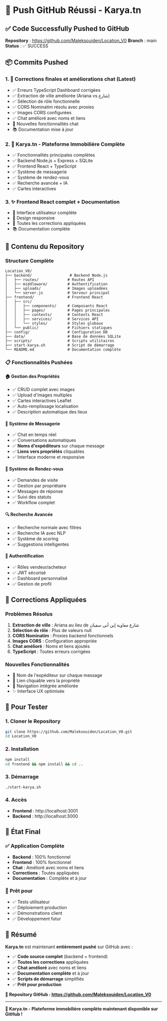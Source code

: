 # 🎉 Push GitHub Réussi - Karya.tn

## ✅ Code Successfully Pushed to GitHub

**Repository** : https://github.com/Maleksouiden/Location_V0
**Branch** : main
**Status** : ✅ SUCCESS

## 📦 Commits Pushed

### 1. 🔧 Corrections finales et améliorations chat (Latest)
- ✅ Erreurs TypeScript Dashboard corrigées
- ✅ Extraction de ville améliorée (Ariana vs شارع)
- ✅ Sélection de rôle fonctionnelle
- ✅ CORS Nominatim résolu avec proxies
- ✅ Images CORS configurées
- ✅ Chat amélioré avec noms et liens
- 💬 Nouvelles fonctionnalités chat
- 📚 Documentation mise à jour

### 2. 🎉 Karya.tn - Plateforme Immobilière Complète
- ✅ Fonctionnalités principales complètes
- ✅ Backend Node.js + Express + SQLite
- ✅ Frontend React + TypeScript
- ✅ Système de messagerie
- ✅ Système de rendez-vous
- ✅ Recherche avancée + IA
- ✅ Cartes interactives

### 3. ✨ Frontend React complet + Documentation
- 🎨 Interface utilisateur complète
- 📱 Design responsive
- 🔧 Toutes les corrections appliquées
- 📚 Documentation complète

## 🚀 Contenu du Repository

### Structure Complète
```
Location_V0/
├── backend/                 # Backend Node.js
│   ├── routes/             # Routes API
│   ├── middleware/         # Authentification
│   ├── uploads/            # Images uploadées
│   └── server.js           # Serveur principal
├── frontend/               # Frontend React
│   ├── src/
│   │   ├── components/     # Composants React
│   │   ├── pages/          # Pages principales
│   │   ├── contexts/       # Contexts React
│   │   ├── services/       # Services API
│   │   └── styles/         # Styles globaux
│   └── public/             # Fichiers statiques
├── config/                 # Configuration DB
├── data/                   # Base de données SQLite
├── scripts/                # Scripts utilitaires
├── start-karya.sh          # Script de démarrage
└── README.md               # Documentation complète
```

### 📋 Fonctionnalités Pushées

#### 🏠 Gestion des Propriétés
- ✅ CRUD complet avec images
- ✅ Upload d'images multiples
- ✅ Cartes interactives Leaflet
- ✅ Auto-remplissage localisation
- ✅ Description automatique des lieux

#### 💬 Système de Messagerie
- ✅ Chat en temps réel
- ✅ Conversations automatiques
- ✅ **Noms d'expéditeurs** sur chaque message
- ✅ **Liens vers propriétés** cliquables
- ✅ Interface moderne et responsive

#### 📅 Système de Rendez-vous
- ✅ Demandes de visite
- ✅ Gestion par propriétaire
- ✅ Messages de réponse
- ✅ Suivi des statuts
- ✅ Workflow complet

#### 🔍 Recherche Avancée
- ✅ Recherche normale avec filtres
- ✅ Recherche IA avec NLP
- ✅ Système de scoring
- ✅ Suggestions intelligentes

#### 👥 Authentification
- ✅ Rôles vendeur/acheteur
- ✅ JWT sécurisé
- ✅ Dashboard personnalisé
- ✅ Gestion de profil

## 🔧 Corrections Appliquées

### Problèmes Résolus
1. **Extraction de ville** : Ariana au lieu de شارع معاوية إبن أبي سفيان
2. **Sélection de rôle** : Plus de valeurs null
3. **CORS Nominatim** : Proxies backend fonctionnels
4. **Images CORS** : Configuration appropriée
5. **Chat amélioré** : Noms et liens ajoutés
6. **TypeScript** : Toutes erreurs corrigées

### Nouvelles Fonctionnalités
- 💬 Nom de l'expéditeur sur chaque message
- 🔗 Lien cliquable vers la propriété
- 🎯 Navigation intégrée améliorée
- ✨ Interface UX optimisée

## 🧪 Pour Tester

### 1. Cloner le Repository
```bash
git clone https://github.com/Maleksouiden/Location_V0.git
cd Location_V0
```

### 2. Installation
```bash
npm install
cd frontend && npm install && cd ..
```

### 3. Démarrage
```bash
./start-karya.sh
```

### 4. Accès
- **Frontend** : http://localhost:3001
- **Backend** : http://localhost:3000

## 🎯 État Final

### ✅ Application Complète
- **Backend** : 100% fonctionnel
- **Frontend** : 100% fonctionnel
- **Chat** : Amélioré avec noms et liens
- **Corrections** : Toutes appliquées
- **Documentation** : Complète et à jour

### 🚀 Prêt pour
- ✅ Tests utilisateur
- ✅ Déploiement production
- ✅ Démonstrations client
- ✅ Développement futur

## 🎉 Résumé

**Karya.tn** est maintenant **entièrement pushé** sur GitHub avec :
- ✅ **Code source complet** (backend + frontend)
- ✅ **Toutes les corrections** appliquées
- ✅ **Chat amélioré** avec noms et liens
- ✅ **Documentation complète** et à jour
- ✅ **Scripts de démarrage** simplifiés
- ✅ **Prêt pour production**

**🎯 Repository GitHub : https://github.com/Maleksouiden/Location_V0**

---

**🚀 Karya.tn - Plateforme immobilière complète maintenant disponible sur GitHub !**
